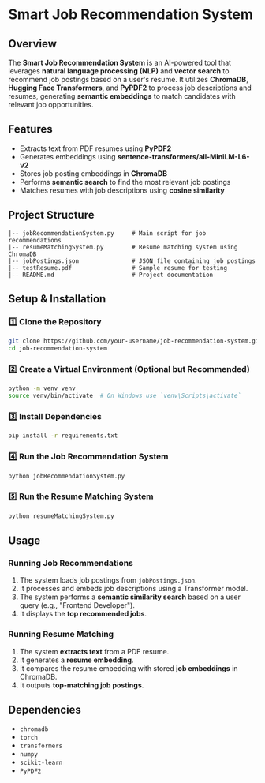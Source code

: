 # Smart Job Recommendation System

## Overview
The **Smart Job Recommendation System** is an AI-powered tool that leverages **natural language processing (NLP)** and **vector search** to recommend job postings based on a user's resume. It utilizes **ChromaDB**, **Hugging Face Transformers**, and **PyPDF2** to process job descriptions and resumes, generating **semantic embeddings** to match candidates with relevant job opportunities.

## Features
- Extracts text from PDF resumes using **PyPDF2**
- Generates embeddings using **sentence-transformers/all-MiniLM-L6-v2**
- Stores job posting embeddings in **ChromaDB**
- Performs **semantic search** to find the most relevant job postings
- Matches resumes with job descriptions using **cosine similarity**

## Project Structure
```
|-- jobRecommendationSystem.py     # Main script for job recommendations
|-- resumeMatchingSystem.py        # Resume matching system using ChromaDB
|-- jobPostings.json               # JSON file containing job postings
|-- testResume.pdf                 # Sample resume for testing
|-- README.md                      # Project documentation
```

## Setup & Installation
### 1️⃣ Clone the Repository
```bash
git clone https://github.com/your-username/job-recommendation-system.git
cd job-recommendation-system
```

### 2️⃣ Create a Virtual Environment (Optional but Recommended)
```bash
python -m venv venv
source venv/bin/activate  # On Windows use `venv\Scripts\activate`
```

### 3️⃣ Install Dependencies
```bash
pip install -r requirements.txt
```

### 4️⃣ Run the Job Recommendation System
```bash
python jobRecommendationSystem.py
```

### 5️⃣ Run the Resume Matching System
```bash
python resumeMatchingSystem.py
```

## Usage
### Running Job Recommendations
1. The system loads job postings from `jobPostings.json`.
2. It processes and embeds job descriptions using a Transformer model.
3. The system performs a **semantic similarity search** based on a user query (e.g., "Frontend Developer").
4. It displays the **top recommended jobs**.

### Running Resume Matching
1. The system **extracts text** from a PDF resume.
2. It generates a **resume embedding**.
3. It compares the resume embedding with stored **job embeddings** in ChromaDB.
4. It outputs **top-matching job postings**.

## Dependencies
- `chromadb`
- `torch`
- `transformers`
- `numpy`
- `scikit-learn`
- `PyPDF2`
